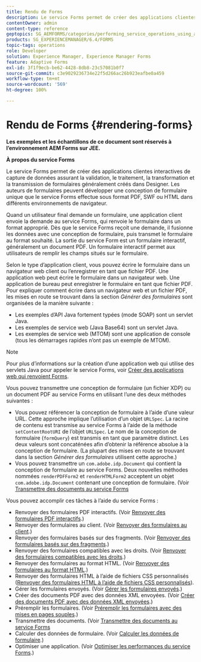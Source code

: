 ```yaml
---
title: Rendu de Forms
description: Le service Forms permet de créer des applications clientes interactives de capture de données assurant la validation, le traitement, la transformation et la transmission de formulaires généralement créés dans Designer. Les auteurs de formulaires peuvent développer une conception de formulaire unique que le service Forms effectue sous format PDF, SWF ou HTML dans différents environnements de navigateur.
contentOwner: admin
content-type: reference
geptopics: SG_AEMFORMS/categories/performing_service_operations_using_apis
products: SG_EXPERIENCEMANAGER/6.4/FORMS
topic-tags: operations
role: Developer
solution: Experience Manager, Experience Manager Forms
feature: Adaptive Forms
exl-id: 3f1f9ecb-be62-4428-8db8-23c57081b0f7
source-git-commit: c3e9029236734e22f5d266ac26b923eafbe0a459
workflow-type: tm+mt
source-wordcount: '569'
ht-degree: 100%

---
```


# Rendu de Forms {#rendering-forms}

**Les exemples et les échantillons de ce document sont réservés à l’environnement AEM Forms sur JEE.**

**À propos du service Forms**

Le service Forms permet de créer des applications clientes interactives de capture de données assurant la validation, le traitement, la transformation et la transmission de formulaires généralement créés dans Designer. Les auteurs de formulaires peuvent développer une conception de formulaire unique que le service Forms effectue sous format PDF, SWF ou HTML dans différents environnements de navigateur.

Quand un utilisateur final demande un formulaire, une application client envoie la demande au service Forms, qui renvoie le formulaire dans un format approprié. Dès que le service Forms reçoit une demande, il fusionne les données avec une conception de formulaire, puis transmet le formulaire au format souhaité. La sortie du service Form est un formulaire interactif, généralement un document PDF. Un formulaire interactif permet aux utilisateurs de remplir les champs situés sur le formulaire.

Selon le type d’application client, vous pouvez écrire le formulaire dans un navigateur web client ou l’enregistrer en tant que fichier PDF. Une application web peut écrire le formulaire dans un navigateur web. Une application de bureau peut enregistrer le formulaire en tant que fichier PDF. Pour expliquer comment écrire dans un navigateur web et un fichier PDF, les mises en route se trouvant dans la section *Générer des formulaires* sont organisées de la manière suivante :

* Les exemples d’API Java fortement typées (mode SOAP) sont un servlet Java.
* Les exemples de service web (Java Base64) sont un servlet Java.
* Les exemples de service web (MTOM) sont une application de console (tous les démarrages rapides n’ont pas un exemple de MTOM).

>[!NOTE]
>
>Pour plus d’informations sur la création d’une application web qui utilise des servlets Java pour appeler le service Forms, voir [Créer des applications web qui renvoient Forms](/help/forms/developing/creating-web-applications-renders-forms.md).

Vous pouvez transmettre une conception de formulaire (un fichier XDP) ou un document PDF au service Forms en utilisant l’une des deux méthodes suivantes :

* Vous pouvez référencer la conception de formulaire à l’aide d’une valeur URL. Cette approche implique l’utilisation d’un objet `URLSpec`. La racine de contenu est transmise au service Forms à l’aide de la méthode `setContentRootURI` de l’objet `URLSpec`. Le nom de la conception de formulaire (`formQuery`) est transmis en tant que paramètre distinct. Les deux valeurs sont concaténées afin d’obtenir la référence absolue à la conception de formulaire. (La plupart des mises en route se trouvant dans la section *Générer des formulaires* utilisent cette approche.)
* Vous pouvez transmettre un `com.adobe.idp.Document` qui contient la conception de formulaire au service Forms. Deux nouvelles méthodes nommées `renderPDFForm2` et `renderHTMLForm2` acceptent un objet `com.adobe.idp.Document` contenant une conception de formulaire. (Voir [Transmettre des documents au service Forms](/help/forms/developing/passing-documents-forms-service.md)

Vous pouvez accomplir ces tâches à l’aide du service Forms :

* Renvoyer des formulaires PDF interactifs. (Voir [Renvoyer des formulaires PDF interactifs](/help/forms/developing/rendering-interactive-pdf-forms.md).)
* Renvoyer des formulaires au client. (Voir [Renvoyer des formulaires au client](/help/forms/developing/rendering-forms-client.md).)
* Renvoyer des formulaires basés sur des fragments. (Voir [Renvoyer des formulaires basés sur des fragments](/help/forms/developing/rendering-forms-based-fragments.md).)
* Renvoyer des formulaires compatibles avec les droits. (Voir [Renvoyer des formulaires compatibles avec les droits](/help/forms/developing/rendering-rights-enabled-forms.md).)
* Renvoyer des formulaires au format HTML. (Voir [Renvoyer des formulaires au format HTML](/help/forms/developing/rendering-forms-html.md).)
* Renvoyer des formulaires HTML à l’aide de fichiers CSS personnalisés ([Renvoyer des formulaires HTML à l’aide de fichiers CSS personnalisés](/help/forms/developing/rendering-html-forms-using-custom.md)).
* Gérer les formulaires envoyés. (Voir [Gérer les formulaires envoyés](/help/forms/developing/handling-submitted-forms.md).)
* Créer des documents PDF avec des données XML envoyées. (Voir [Créer des documents PDF avec des données XML envoyées](/help/forms/developing/creating-pdf-documents-submitted-xml.md).)
* Préremplir les formulaires. (Voir [Préremplir les formulaires avec des mises en pages souples](/help/forms/developing/prepopulating-forms-flowable-layouts.md).)
* Transmettre des documents. (Voir [Transmettre des documents au service Forms](/help/forms/developing/passing-documents-forms-service.md)
* Calculer des données de formulaire. (Voir [Calculer les données de formulaire](/help/forms/developing/calculating-form-data.md).)
* Optimiser une application. (Voir [Optimiser les performances du service Forms](/help/forms/developing/optimizing-performance-forms-service.md).)
